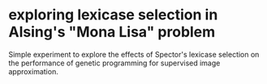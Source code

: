 # exploring lexicase selection in Alsing's "Mona Lisa" problem

Simple  experiment to explore the effects of Spector's lexicase selection on the performance of genetic programming for supervised image approximation.
